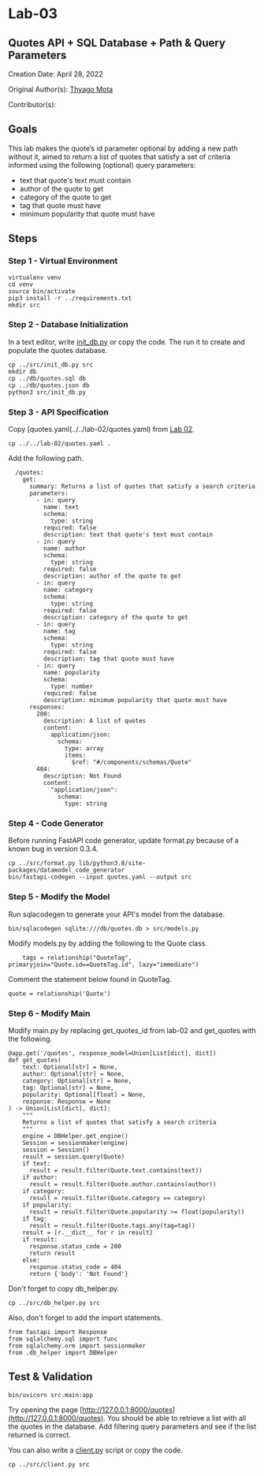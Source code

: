 # Lab-03

## Quotes API + SQL Database + Path & Query Parameters

Creation Date: April 28, 2022

Original Author(s): [Thyago Mota](https://github.com/thyagomota)

Contributor(s): 

## Goals

This lab makes the quote’s id parameter optional by adding a new path without it, aimed to return a list of quotes that satisfy a set of criteria informed using the following (optional) query parameters:

* text that quote's text must contain
* author of the quote to get
* category of the quote to get
* tag that quote must have
* minimum popularity that quote must have

## Steps

### Step 1 - Virtual Environment

```
virtualenv venv
cd venv
source bin/activate
pip3 install -r ../requirements.txt
mkdir src
```

### Step 2 - Database Initialization

In a text editor, write [init_db.py](src/init_db.py) or copy the code. The run it to create and populate the quotes database. 

```
cp ../src/init_db.py src
mkdir db
cp ../db/quotes.sql db
cp ../db/quotes.json db
python3 src/init_db.py
```

### Step 3 - API Specification

Copy [quotes.yaml(../../lab-02/quotes.yaml) from [Lab 02](../lab-02). 

```
cp ../../lab-02/quotes.yaml .
```

Add the following path. 

```
  /quotes:
    get:
      summary: Returns a list of quotes that satisfy a search criteria
      parameters: 
        - in: query
          name: text
          schema: 
            type: string 
          required: false
          description: text that quote's text must contain
        - in: query
          name: author
          schema: 
            type: string
          required: false
          description: author of the quote to get
        - in: query
          name: category
          schema: 
            type: string
          required: false
          description: category of the quote to get  
        - in: query
          name: tag
          schema: 
            type: string
          required: false
          description: tag that quote must have
        - in: query
          name: popularity
          schema: 
            type: number
          required: false
          description: minimum popularity that quote must have     
      responses:
        200:
          description: A list of quotes
          content:
            application/json:
              schema: 
                type: array
                items: 
                  $ref: "#/components/schemas/Quote"
        404: 
          description: Not Found
          content:
            "application/json":
              schema:
                type: string
```

### Step 4 - Code Generator

Before running FastAPI code generator, update format.py because of a known bug in version 0.3.4.

```
cp ../src/format.py lib/python3.8/site-packages/datamodel_code_generator
bin/fastapi-codegen --input quotes.yaml --output src
```

### Step 5 - Modify the Model

Run sqlacodegen to generate your API's model from the database. 

```
bin/sqlacodegen sqlite:///db/quotes.db > src/models.py
```

Modify models.py by adding the following to the Quote class. 

```
    tags = relationship("QuoteTag", primaryjoin="Quote.id==QuoteTag.id", lazy="immediate") 
```

Comment the statement below found in QuoteTag. 

```
quote = relationship('Quote')
```

### Step 6 - Modify Main

Modify main.py by replacing get_quotes_id from lab-02 and get_quotes with the following. 

```
@app.get('/quotes', response_model=Union[List[dict], dict])
def get_quotes(
    text: Optional[str] = None,
    author: Optional[str] = None,
    category: Optional[str] = None,
    tag: Optional[str] = None,
    popularity: Optional[float] = None, 
    response: Response = None
) -> Union[List[dict], dict]:
    """
    Returns a list of quotes that satisfy a search criteria
    """
    engine = DBHelper.get_engine()
    Session = sessionmaker(engine)
    session = Session()
    result = session.query(Quote)
    if text: 
      result = result.filter(Quote.text.contains(text))
    if author:
      result = result.filter(Quote.author.contains(author))
    if category: 
      result = result.filter(Quote.category == category)
    if popularity: 
      result = result.filter(Quote.popularity >= float(popularity))
    if tag: 
      result = result.filter(Quote.tags.any(tag=tag))
    result = [r.__dict__ for r in result]
    if result:
      response.status_code = 200
      return result
    else:
      response.status_code = 404
      return {'body': 'Not Found'}
```

Don't forget to copy db_helper.py.

```
cp ../src/db_helper.py src
```

Also, don't forget to add the import statements.

```
from fastapi import Response
from sqlalchemy.sql import func
from sqlalchemy.orm import sessionmaker
from .db_helper import DBHelper
```

## Test & Validation

```
bin/uvicorn src.main:app
```

Try opening the page [http://127.0.0.1:8000/quotes](http://127.0.0.1:8000/quotes). You should be able to retrieve a list with all the quotes in the database. Add filtering query parameters and see if the list returned is correct. 

You can also write a [client.py](src/client.py) script or copy the code.

```
cp ../src/client.py src
```